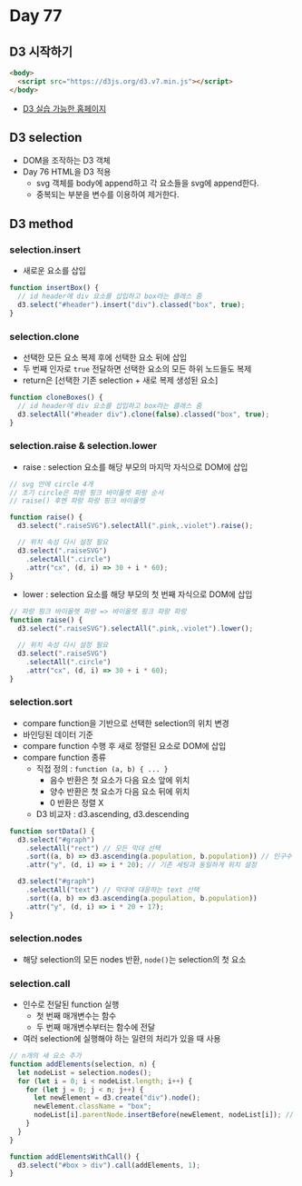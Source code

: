 # Day 77

## D3 시작하기

```html
<body>
  <script src="https://d3js.org/d3.v7.min.js"></script>
</body>
```

- [D3 실습 가능한 홈페이지](https://observablehq.com/)

## D3 selection

- DOM을 조작하는 D3 객체
- Day 76 HTML을 D3 적용
  - svg 객체를 body에 append하고 각 요소들을 svg에 append한다.
  - 중복되는 부분을 변수를 이용하여 제거한다.

## D3 method

### selection.insert

- 새로운 요소를 삽입

```js
function insertBox() {
  // id header에 div 요소를 삽입하고 box라는 클래스 줌
  d3.select("#header").insert("div").classed("box", true);
}
```

### selection.clone

- 선택한 모든 요소 복제 후에 선택한 요소 뒤에 삽입
- 두 번째 인자로 `true` 전달하면 선택한 요소의 모든 하위 노드들도 복제
- return은 [선택한 기존 selection + 새로 복제 생성된 요소]

```js
function cloneBoxes() {
  // id header에 div 요소를 삽입하고 box라는 클래스 줌
  d3.selectAll("#header div").clone(false).classed("box", true);
}
```

### selection.raise & selection.lower

- raise : selection 요소를 해당 부모의 마지막 자식으로 DOM에 삽입

```js
// svg 안에 circle 4개
// 초기 circle은 파랑 핑크 바이올렛 파랑 순서
// raise() 후엔 파랑 파랑 핑크 바이올렛

function raise() {
  d3.select(".raiseSVG").selectAll(".pink,.violet").raise();

  // 위치 속성 다시 설정 필요
  d3.select(".raiseSVG")
    .selectAll(".circle")
    .attr("cx", (d, i) => 30 + i * 60);
}
```

- lower : selection 요소를 해당 부모의 첫 번째 자식으로 DOM에 삽입

```js
// 파랑 핑크 바이올렛 파랑 => 바이올렛 핑크 파랑 파랑
function raise() {
  d3.select(".raiseSVG").selectAll(".pink,.violet").lower();

  // 위치 속성 다시 설정 필요
  d3.select(".raiseSVG")
    .selectAll(".circle")
    .attr("cx", (d, i) => 30 + i * 60);
}
```

### selection.sort

- compare function을 기반으로 선택한 selection의 위치 변경
- 바인딩된 데이터 기준
- compare function 수행 후 새로 정렬된 요소로 DOM에 삽입
- compare function 종류
  - 직접 정의 : `function (a, b) { ... }`
    - 음수 반환은 첫 요소가 다음 요소 앞에 위치
    - 양수 반환은 첫 요소가 다음 요소 뒤에 위치
    - 0 반환은 정렬 X
  - D3 비교자 : d3.ascending, d3.descending

```js
function sortData() {
  d3.select("#graph")
    .selectAll("rect") // 모든 막대 선택
    .sort((a, b) => d3.ascending(a.population, b.population)) // 인구수 기준 오름차순
    .attr("y", (d, i) => i * 20); // 기존 세팅과 동일하게 위치 설정

  d3.select("#graph")
    .selectAll("text") // 막대에 대응하는 text 선택
    .sort((a, b) => d3.ascending(a.population, b.population))
    .attr("y", (d, i) => i * 20 + 17);
}
```

### selection.nodes

- 해당 selection의 모든 nodes 반환, `node()`는 selection의 첫 요소

### selection.call

- 인수로 전달된 function 실행
  - 첫 번째 매개변수는 함수
  - 두 번째 매개변수부터는 함수에 전달
- 여러 selection에 실행해야 하는 일련의 처리가 있을 때 사용

```js
// n개의 새 요소 추가
function addElements(selection, n) {
  let nodeList = selection.nodes();
  for (let i = 0; i < nodeList.length; i++) {
    for (let j = 0; j < n; j++) {
      let newElement = d3.create("div").node();
      newElement.className = "box";
      nodeList[i].parentNode.insertBefore(newElement, nodeList[i]); // 앞에 추가
    }
  }
}

function addElementsWithCall() {
  d3.select("#box > div").call(addElements, 1);
}
```
